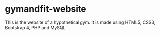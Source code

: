 # gymandfit-website
This is the website of a hypothetical gym. It is made using HTML5, CSS3, Bootstrap 4, PHP and MySQL

